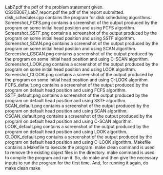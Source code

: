 Lab7.pdf
    the pdf of the problem statement given.
CS20B067_Lab7_report.pdf
    the pdf of the report submitted.
disk_scheduler.cpp
    contains the program for disk scheduling algorithms.
Screenshot_FCFS.png
    contains a screenshot of the output produced by the program on some initial head position and using FCFS algorithm.
Screenshot_SSTF.png
    contains a screenshot of the output produced by the program on some initial head position and using SSTF algorithm.
Screenshot_SCAN.png
    contains a screenshot of the output produced by the program on some initial head position and using SCAN algorithm.
Screenshot_CSCAN.png
    contains a screenshot of the output produced by the program on some initial head position and using C-SCAN algorithm.
Screenshot_LOOK.png
    contains a screenshot of the output produced by the program on some initial head position and using LOOK algorithm.
Screenshot_CLOOK.png
    contains a screenshot of the output produced by the program on some initial head position and using C-LOOK algorithm.
FCFS_default.png
    contains a screenshot of the output produced by the program on default head position and using FCFS algorithm.
SSTF_default.png
    contains a screenshot of the output produced by the program on default head position and using SSTF algorithm.
SCAN_default.png
    contains a screenshot of the output produced by the program on default head position and using SCAN algorithm.
CSCAN_default.png
    contains a screenshot of the output produced by the program on default head position and using C-SCAN algorithm.
LOOK_default.png
    contains a screenshot of the output produced by the program on default head position and using LOOK algorithm.
CLOOK_default.png
    contains a screenshot of the output produced by the program on default head position and using C-LOOK algorithm.
Makefile
    contains a Makefile to execute the program.
    make clean
        command is used to remove the existing objext files in the directory.
    make
        command is used to compile the program and run it.
    So, do
    make
        and then give the necessary inputs to run the program for the first time. And, for running it again, do
    make clean
    make
